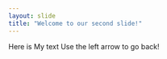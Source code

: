 ```yaml
---
layout: slide
title: "Welcome to our second slide!"
---
```

Here is My text
Use the left arrow to go back!
